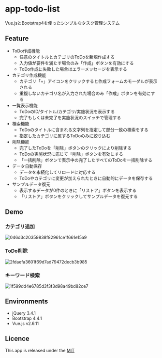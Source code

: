 # app-todo-list

Vue.jsとBootstrap4を使ったシンプルなタスク管理システム

## Feature

- ToDo作成機能
  - 任意のタイトルとカテゴリのToDoを新規作成する
  - 入力値が要件を満たす場合のみ「作成」ボタンを有効にする
  - ToDo作成に失敗した場合はエラーメッセージを表示する
- カテゴリ作成機能
  - カテゴリ「+」アイコンをクリックすると作成フォームのモーダルが表示される
  - 重複しないカテゴリ名が入力された場合のみ「作成」ボタンを有効にする
- 一覧表示機能
  - ToDoのID/タイトル/カテゴリ/実施状況を表示する
  - 完了もしくは未完了を実施状況のスイッチで管理する
- 検索機能
  - ToDoのタイトルに含まれる文字列を指定して部分一致の検索をする
  - 指定したカテゴリに属するToDoのみに絞り込む
- 削除機能
  - 完了したToDoを「削除」ボタンのクリックにより削除する
  - ToDoの実施状況に応じて「削除」ボタンを有効にする
  - 「一括削除」ボタンで表示中の完了したすべてのToDoを一括削除する
- データ自動保存
  - データを永続化してリロードに対応する
  - ToDoやカテゴリに変更が加えられたときに自動的にデータを保存する
- サンプルデータ復元
  - 表示するデータが0件のときに「リストア」ボタンを表示する
  - 「リストア」ボタンをクリックしてサンプルデータを復元する

## Demo

### カテゴリ追加

![046d3c20359838f82961ce1f661e15a9](https://user-images.githubusercontent.com/49770211/79679022-f77c7980-823c-11ea-8f8c-6ab92acd6af4.gif)

### ToDo削除

![2fdaefa3601f69d7ad79472decb3b985](https://user-images.githubusercontent.com/49770211/79679023-fea38780-823c-11ea-8d24-0926bf968e13.gif)

### キーワード検索

![1f599dd4e6785d3f3f3d98a49bd82ce7](https://user-images.githubusercontent.com/49770211/79679025-05ca9580-823d-11ea-92e9-6713e89b4eaf.gif)

## Environments

<!--実行環境 -->

- jQuery 3.4.1
- Bootstrap 4.4.1
- Vue.js v2.6.11

## Licence

This app is released under the [MIT](https://github.com/tcnksm/tool/blob/master/LICENCE)
